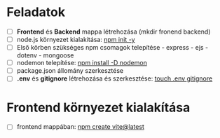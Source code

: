 # Feladatok

- [ ] <b>Frontend</b> és <b>Backend</b> mappa létrehozása (mkdir fronend backend)
- [ ] node.js környezet kialakítása: <u>npm init -y</u>
- [ ] Első körben szükséges npm csomagok telepítése
        - express
        - ejs
        - dotenv
        - mongoose
- [ ] nodemon telepítése: <u>npm install -D nodemon</u>
- [ ] package.json állomány szerkesztése
- [ ] <b>.env</b> és <b>gitignore</b> létrehozása és szerkesztése: <u>touch .env gitignore</u>
# Frontend környezet kialakítása

- [ ] frontend mappában: <u>npm create vite@latest</u>